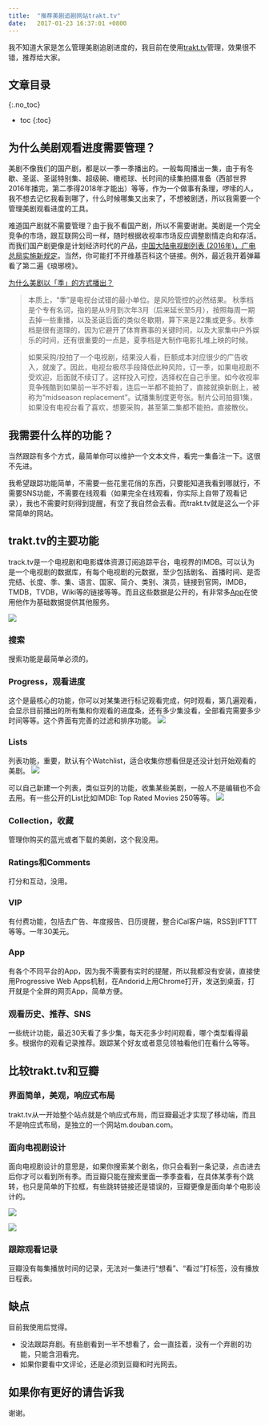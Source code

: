 ```yaml
---
title:  "推荐美剧追剧网站trakt.tv"
date:   2017-01-23 16:37:01 +0800
---
```


我不知道大家是怎么管理美剧追剧进度的，我目前在使用[trakt.tv](https://trakt.tv)管理，效果很不错，推荐给大家。

## 文章目录
{:.no_toc}

* toc
{:toc}

## 为什么美剧观看进度需要管理？

美剧不像我们的国产剧，都是以一季一季播出的。一般每周播出一集，由于有冬歇、圣诞、圣诞特别集、超级碗、橄榄球、长时间的续集拍摄准备（西部世界2016年播完，第二季得2018年才能出）等等，作为一个做事有条理，啰嗦的人，我不想去记忆我看到哪了，什么时候哪集又出来了，不想被剧透，所以我需要一个管理美剧观看进度的工具。

难道国产剧就不需要管理？由于我不看国产剧，所以不需要谢谢。美剧是一个完全竞争的市场，跟互联网公司一样，随时根据收视率市场反应调整剧情走向和存活。而我们国产剧更像是计划经济时代的产品，[中国大陆电视剧列表 (2016年)，广电总局实施新规定](https://zh.wikipedia.org/zh-hans/%E4%B8%AD%E5%9B%BD%E5%A4%A7%E9%99%86%E7%94%B5%E8%A7%86%E5%89%A7%E5%88%97%E8%A1%A8_(2016%E5%B9%B4))。当然，你可能打不开维基百科这个链接。例外，最近我开着弹幕看了第二遍《琅琊榜》。

[为什么美剧以「季」的方式播出？](https://www.zhihu.com/question/20401886/answer/137714330)

> 本质上，“季”是电视台试错的最小单位。是风险管控的必然结果。
> 秋季档是个专有名词，指的是从9月到次年3月（后来延长至5月），按照每周一期去掉一些重播，以及圣诞后面的类似冬歇期，算下来是22集或更多。秋季档是很有道理的，因为它避开了体育赛事的关键时间，以及大家集中户外娱乐的时间，还有很重要的一点是，夏季档是大制作电影扎堆上映的时候。

> 如果采购/投拍了一个电视剧，结果没人看，巨额成本对应很少的广告收入，就废了。因此，电视台极尽手段降低此种风险，订一季，如果电视剧不受欢迎，后面就不续订了。这样投入可控，选择权在自己手里。如今收视率竞争残酷到如果前一半不好看，连后一半都不能拍了，直接就换新剧上，被称为“midseason replacement”。试播集制度更夸张。制片公司拍摄1集，如果没有电视台看了喜欢，想要采购，甚至第二集都不能拍，直接散伙。


## 我需要什么样的功能？

当然跟踪有多个方式，最简单你可以维护一个文本文件，看完一集备注一下。这很不先进。

我希望跟踪功能简单，不需要一些花里花俏的东西，只要能知道我看到哪就行，不需要SNS功能，不需要在线观看（如果完全在线观看，你实际上自带了观看记录），我也不需要时刻得到提醒，有空了我自然会去看。而trakt.tv就是这么一个非常简单的网站。

## trakt.tv的主要功能

track.tv是一个电视剧和电影媒体资源订阅追踪平台，电视界的IMDB。可以认为是一个电视剧的数据库，有每个电视剧的元数据，至少包括剧名、首播时间、是否完结、长度、季、集、语言、国家、简介、类别、演员，链接到官网，IMDB，TMDB，TVDB，Wiki等的链接等等。而且这些数据是公开的，有非常多[App](https://trakt.tv/apps)在使用他作为基础数据提供其他服务。

![](/images/2017/trakttv/cover.jpg) 

### 搜索
搜索功能是最简单必须的。

### Progress，观看进度
这个是最核心的功能，你可以对某集进行标记观看完成，何时观看，第几遍观看，会显示目前播出的所有集和你观看的进度条，还有多少集没看，全部看完需要多少时间等等。这个界面有完善的过滤和排序功能。
![](/images/2017/trakttv/progress.jpg) 

### Lists
列表功能，重要，默认有个Watchlist，适合收集你想看但是还没计划开始观看的美剧。
![](/images/2017/trakttv/watchlist.jpg) 

可以自己新建一个列表，类似豆列的功能，收集某些美剧，一般人不是编辑也不会去用。有一些公开的List比如IMDB: Top Rated Movies 250等等。
![](/images/2017/trakttv/list.jpg) 

### Collection，收藏
管理你购买的蓝光或者下载的美剧，这个我没用。

### Ratings和Comments
打分和互动，没用。

### VIP
有付费功能，包括去广告、年度报告、日历提醒，整合iCal客户端，RSS到IFTTT等等。一年30美元。

### App
有各个不同平台的App，因为我不需要有实时的提醒，所以我都没有安装，直接使用Progressive Web Apps机制，在Andorid上用Chrome打开，发送到桌面，打开就是个全屏的网页App，简单方便。

### 观看历史、推荐、SNS
一些统计功能，最近30天看了多少集，每天花多少时间观看，哪个类型看得最多。根据你的观看记录推荐。跟踪某个好友或者意见领袖看他们在看什么等等。

## 比较trakt.tv和豆瓣

### 界面简单，美观，响应式布局
trakt.tv从一开始整个站点就是个响应式布局，而豆瓣最近才实现了移动端，而且不是响应式布局，是独立的一个网站m.douban.com。

### 面向电视剧设计
面向电视剧设计的意思是，如果你搜索某个剧名，你只会看到一条记录，点击进去后你才可以看到所有季。而豆瓣只能在搜索里面一季季查看，在具体某季有个跳转，也只是简单的下拉框，有些跳转链接还是错误的，豆瓣更像是面向单个电影设计的。

![](/images/2017/trakttv/cover2.jpg) 

![](/images/2017/trakttv/doubansearch.jpg) 

### 跟踪观看记录
豆瓣没有每集播放时间的记录，无法对一集进行“想看”、“看过”打标签，没有播放日程表。

## 缺点
目前我使用后觉得。

- 没法跟踪弃剧。有些剧看到一半不想看了，会一直挂着，没有一个弃剧的功能，只能含泪看完。
- 如果你要看中文评论，还是必须到豆瓣和时光网去。

## 如果你有更好的请告诉我

谢谢。



